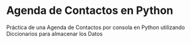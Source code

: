 # Agenda de Contactos en Python

Práctica de una Agenda de Contactos por consola en Python utilizando Diccionarios para almacenar los Datos
